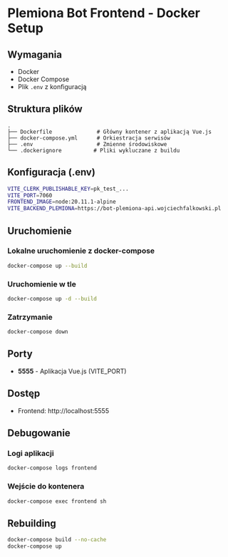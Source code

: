 # Plemiona Bot Frontend - Docker Setup

## Wymagania
- Docker
- Docker Compose
- Plik `.env` z konfiguracją

## Struktura plików
```
.
├── Dockerfile              # Główny kontener z aplikacją Vue.js
├── docker-compose.yml      # Orkiestracja serwisów
├── .env                    # Zmienne środowiskowe
└── .dockerignore          # Pliki wykluczane z buildu
```

## Konfiguracja (.env)
```bash
VITE_CLERK_PUBLISHABLE_KEY=pk_test_...
VITE_PORT=7060
FRONTEND_IMAGE=node:20.11.1-alpine
VITE_BACKEND_PLEMIONA=https://bot-plemiona-api.wojciechfalkowski.pl
```

## Uruchomienie

### Lokalne uruchomienie z docker-compose
```bash
docker-compose up --build
```

### Uruchomienie w tle
```bash
docker-compose up -d --build
```

### Zatrzymanie
```bash
docker-compose down
```

## Porty
- **5555** - Aplikacja Vue.js (VITE_PORT)

## Dostęp
- Frontend: http://localhost:5555

## Debugowanie

### Logi aplikacji
```bash
docker-compose logs frontend
```



### Wejście do kontenera
```bash
docker-compose exec frontend sh
```

## Rebuilding
```bash
docker-compose build --no-cache
docker-compose up
``` 